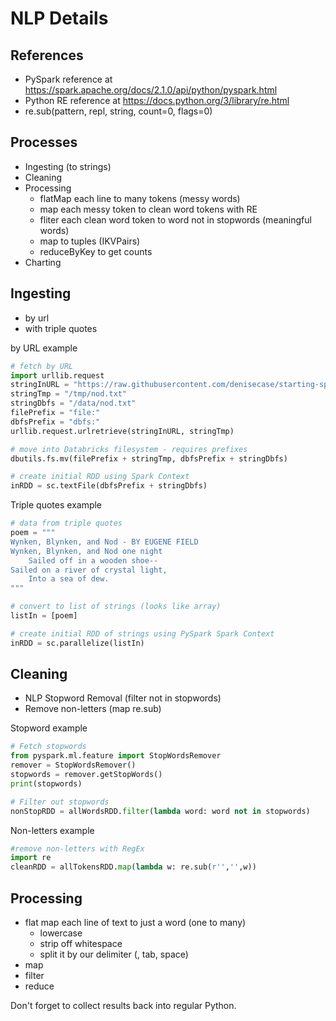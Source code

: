 # NLP Details

## References

- PySpark reference at https://spark.apache.org/docs/2.1.0/api/python/pyspark.html
- Python RE reference at https://docs.python.org/3/library/re.html
- re.sub(pattern, repl, string, count=0, flags=0)

## Processes

- Ingesting (to strings)
- Cleaning 
- Processing 
  - flatMap each line to many tokens (messy words)
  - map each messy token to clean word tokens with RE
  - fliter each clean word token to word not in stopwords (meaningful words)
  - map to tuples (IKVPairs)
  - reduceByKey to get counts
- Charting

## Ingesting 

- by url
- with triple quotes

by URL example
```Python
# fetch by URL
import urllib.request
stringInURL = "https://raw.githubusercontent.com/denisecase/starting-spark/master/data/nod.txt"
stringTmp = "/tmp/nod.txt"
stringDbfs = "/data/nod.txt"
filePrefix = "file:"
dbfsPrefix = "dbfs:"
urllib.request.urlretrieve(stringInURL, stringTmp)

# move into Databricks filesystem - requires prefixes
dbutils.fs.mv(filePrefix + stringTmp, dbfsPrefix + stringDbfs)

# create initial RDD using Spark Context
inRDD = sc.textFile(dbfsPrefix + stringDbfs)
```

Triple quotes example
```Python
# data from triple quotes
poem = """
Wynken, Blynken, and Nod - BY EUGENE FIELD
Wynken, Blynken, and Nod one night
    Sailed off in a wooden shoe--
Sailed on a river of crystal light,
    Into a sea of dew.
"""

# convert to list of strings (looks like array)
listIn = [poem]

# create initial RDD of strings using PySpark Spark Context
inRDD = sc.parallelize(listIn)
```

## Cleaning

- NLP Stopword Removal (filter not in stopwords)
- Remove non-letters (map re.sub)

Stopword example
```Python
# Fetch stopwords
from pyspark.ml.feature import StopWordsRemover
remover = StopWordsRemover()
stopwords = remover.getStopWords()
print(stopwords)

# Filter out stopwords
nonStopRDD = allWordsRDD.filter(lambda word: word not in stopwords)
```

Non-letters example
```Python
#remove non-letters with RegEx
import re
cleanRDD = allTokensRDD.map(lambda w: re.sub(r'','',w))
```


## Processing

- flat map each line of text to just a word (one to many) 
    - lowercase
    - strip off whitespace
    - split it by our delimiter (, tab, space)
- map
- filter
- reduce

Don't forget to collect results back into regular Python.
